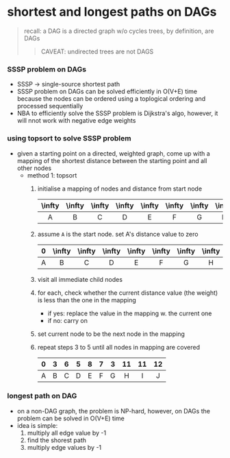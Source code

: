 # shortest and longest paths on DAGs
> recall: a DAG is a directed graph w/o cycles
> trees, by definition, are DAGs
> > CAVEAT: undirected trees are not DAGS
### SSSP problem on DAGs
* SSSP &rarr; single-source shortest path
* SSSP problem on DAGs can be solved efficiently in O(V+E) time because the nodes can be ordered using a toplogical ordering and processed sequentially
* NBA to efficiently solve the SSSP problem is Dijkstra's algo, however, it will nnot work with negative edge weights
### using topsort to solve SSSP problem
* given a starting point on a directed, weighted graph, come up with a mapping of the shortest distance between the starting point and all other nodes
    * method 1: topsort
        1. initialise a mapping of nodes and distance from start node

            |\infty|\infty|\infty|\infty|\infty|\infty|\infty|\infty|\infty|\infty|
            |:---:|:---:|:---:|:---:|:---:|:---:|:---:|:---:|:---:|:---:|
            |A|B|C|D|E|F|G|H|I|J|

        2. assume `A` is the start node. set A's distance value to zero

            |0|\infty|\infty|\infty|\infty|\infty|\infty|\infty|\infty|\infty|
            |:---:|:---:|:---:|:---:|:---:|:---:|:---:|:---:|:---:|:---:|
            |A|B|C|D|E|F|G|H|I|J|

        3. visit all immediate child nodes
        4. for each, check whether the current distance value (the weight) is less than the one in the mapping
            * if yes: replace the value in the mapping w. the current one
            * if no: carry on
        5. set current node to be the next node in the mapping
        6. repeat steps 3 to 5 until all nodes in mapping are covered

            |0|3|6|5|8|7|3|11|11|12|
            |:---:|:---:|:---:|:---:|:---:|:---:|:---:|:---:|:---:|:---:|
            |A|B|C|D|E|F|G|H|I|J|

### longest path on DAG
* on a non-DAG graph, the problem is NP-hard, however, on DAGs the problem can be solved in O(V+E) time
* idea is simple:
    1. multiply all edge value by -1
    2. find the shorest path
    3. multiply edge values by -1